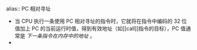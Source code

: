 alias:: PC 相对寻址

- 当 CPU 执行一条使用 PC 相对寻址的指令时，它就将在指令中编码的 32 位值加上 PC 的当前运行时值，得到有效地址（如[[call]]指令的目标），PC 值通常是 *下一条指令在内存中的地址* 。
-